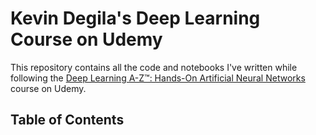 # Kevin Degila's Deep Learning Course on Udemy

This repository contains all the code and notebooks I've written while following the [Deep Learning A-Z™: Hands-On Artificial Neural Networks](https://www.udemy.com/deeplearning/) course on Udemy.

## Table of Contents